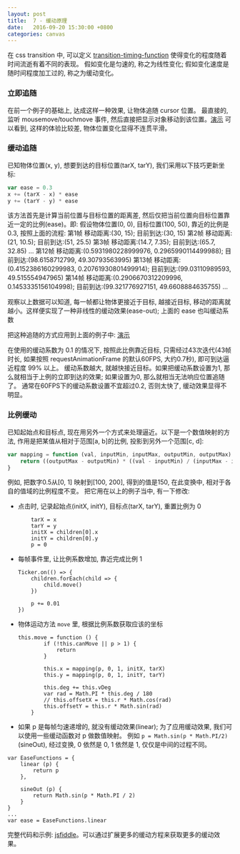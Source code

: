 ```yaml
---
layout: post
title:  7 - 缓动原理
date:   2016-09-20 15:30:00 +0800
categories: canvas
---
```


在 css transition 中, 可以定义 [transition-timing-function](https://developer.mozilla.org/en-US/docs/Web/CSS/transition-timing-function) 使得变化的程度随着时间流逝有着不同的表现。
假如变化是匀速的, 称之为线性变化; 假如变化速度是随时间程度加工过的, 称之为缓动变化。

### 立即追随

在前一个例子的基础上, 达成这样一种效果, 让物体追随 cursor 位置。
最直接的, 监听 mousemove/touchmove 事件, 然后直接把显示对象移动到该位置。[演示](https://jsfiddle.net/aprilandjan/e4g9og1w/)
可以看到, 这样的体验比较差, 物体位置变化显得不连贯平滑。

### 缓动追随

已知物体位置(x, y), 想要到达的目标位置(tarX, tarY), 我们采用以下技巧更新坐标:
 
```javascript
var ease = 0.3
x += (tarX - x) * ease
y += (tarY - y) * ease
```

该方法首先是计算当前位置与目标位置的距离差, 然后仅把当前位置向目标位置靠近一定的比例(ease)。即:
假设物体位置(0, 0), 目标位置(100, 50), 靠近的比例是 0.3, 按照上面的流程:
第1帧 移动距离:(30, 15); 目前到达:(30, 15)
第2帧 移动距离:(21, 10.5); 目前到达:(51, 25.5)
第3帧 移动距离:(14.7, 7.35); 目前到达:(65.7, 32.85)
...
第12帧 移动距离:(0.5931980228999976, 0.2965990114499988); 目前到达:(98.6158712799, 49.30793563995)
第13帧 移动距离:(0.4152386160299983, 0.20761930801499914); 目前到达:(99.03110989593, 49.515554947965)
第14帧 移动距离:(0.2906670312209996, 0.1453335156104998); 目前到达:(99.321776927151, 49.6608884635755)
...

观察以上数据可以知道, 每一帧都让物体更接近于目标, 越接近目标, 移动的距离就越小。这样便实现了一种非线性的缓动效果(ease-out); 上面的 ease 也叫缓动系数

把这种追随的方式应用到上面的例子中: [演示](https://jsfiddle.net/aprilandjan/aemdc1dh/)

在使用的缓动系数为 0.1 的情况下, 按照此比例靠近目标, 只需经过43次迭代(43帧时长, 如果按照 requestAnimationFrame 的默认60FPS, 大约0.7秒), 即可到达逼近程度 99% 以上。
缓动系数越大, 就越快接近目标。如果把缓动系数设置为1, 那么就相当于上例的立即到达的效果; 如果设置为0, 那么就相当无法响应位置追随了。
通常在60FPS下的缓动系数设置不宜超过0.2, 否则太快了, 缓动效果显得不明显。

### 比例缓动

已知起始点和目标点, 现在用另外一个方式来处理逼近。以下是一个数值映射的方法, 作用是把某值从相对于范围[a, b]的比例, 投影到另外一个范围[c, d]:

```javascript
var mapping = function (val, inputMin, inputMax, outputMin, outputMax) {
    return ((outputMax - outputMin) * ((val - inputMin) / (inputMax - inputMin))) + outputMin
}
```

例如, 把数字0.5从[0, 1] 映射到[100, 200], 得到的值是150, 在此变换中, 相对于各自的值域的比例程度不变。
把它用在以上的例子当中, 有一下修改:

- 点击时, 记录起始点(initX, initY), 目标点(tarX, tarY), 重置比例为 0
    
    ```
        tarX = x
        tarY = y
        initX = children[0].x
        initY = children[0].y
        p = 0
    ```

- 每帧事件里, 让比例系数增加, 靠近完成比例 1 

    ```
    Ticker.on(() => {
        children.forEach(child => {
            child.move()
        })
    
        p += 0.01
    })
    ```

- 物体运动方法 `move` 里, 根据比例系数获取应该的坐标

    ```
    this.move = function () {
            if (!this.canMove || p > 1) {
                return
            }
    
            this.x = mapping(p, 0, 1, initX, tarX)
            this.y = mapping(p, 0, 1, initY, tarY)
    
            this.deg += this.vDeg
            var rad = Math.PI * this.deg / 180
            // this.offsetX = this.r * Math.cos(rad)
            this.offsetY = this.r * Math.sin(rad)
        }
    ```

- 如果 p 是每帧匀速递增的, 就没有缓动效果(linear); 为了应用缓动效果, 我们可以使用一些缓动函数对 p 做数值映射。
例如 `p = Math.sin(p * Math.PI/2)`(sineOut), 经过变换, 0 依然是 0, 1 依然是 1, 仅仅是中间的过程不同。

```
var EaseFunctions = {
    linear (p) {
        return p
    },

    sineOut (p) {
        return Math.sin(p * Math.PI / 2)
    }
}
...
var ease = EaseFunctions.linear
```

完整代码和示例: [jsfiddle](https://jsfiddle.net/aprilandjan/6x827dne/)。可以通过扩展更多的缓动方程来获取更多的缓动效果。
